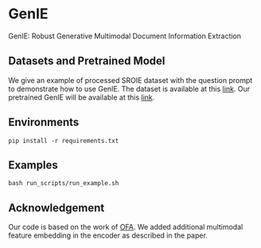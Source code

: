# GenIE
GenIE: Robust Generative Multimodal Document Information Extraction

## Datasets and Pretrained Model
We give an example of processed SROIE dataset with the question prompt to demonstrate how to use GenIE. The dataset is available at this [link](). Our pretrained GenIE will be available at this [link]().

## Environments
```
pip install -r requirements.txt
```

## Examples
```
bash run_scripts/run_example.sh
```

## Acknowledgement
Our code is based on the work of [OFA](https://github.com/OFA-Sys/OFA). We added additional multimodal feature embedding in the encoder as described in the paper.  